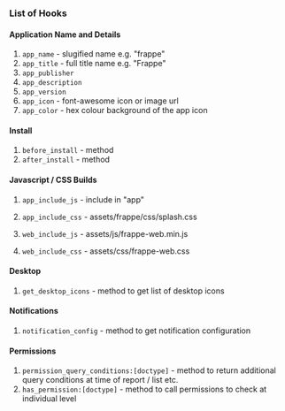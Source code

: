### List of Hooks

#### Application Name and Details

1. `app_name` - slugified name e.g. "frappe"
1. `app_title` - full title name e.g. "Frappe"
1. `app_publisher`
1. `app_description`
1. `app_version`
1. `app_icon` - font-awesome icon or image url
1. `app_color` - hex colour background of the app icon

#### Install

1. `before_install` - method
1. `after_install` - method


#### Javascript / CSS Builds

1. `app_include_js` - include in "app"
1. `app_include_css` - assets/frappe/css/splash.css

1. `web_include_js` - assets/js/frappe-web.min.js
1. `web_include_css` - assets/css/frappe-web.css

#### Desktop

1. `get_desktop_icons` - method to get list of desktop icons

#### Notifications

1. `notification_config` - method to get notification configuration

#### Permissions

1. `permission_query_conditions:[doctype]` - method to return additional query conditions at time of report / list etc.
1. `has_permission:[doctype]` - method to call permissions to check at individual level

